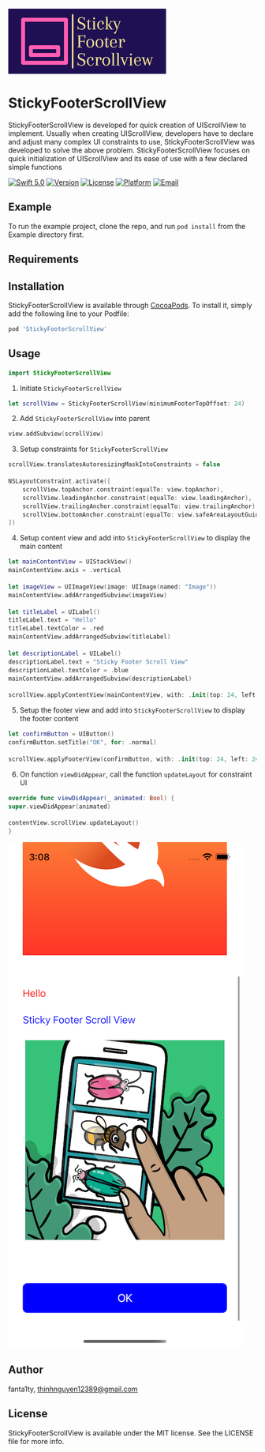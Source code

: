 ![LOGO](https://github.com/fanta1ty/StickyFooterScrollView/blob/master/StickyFooterScrollView/Assets/logo.png)

# StickyFooterScrollView
StickyFooterScrollView is developed for quick creation of UIScrollView to implement. Usually when creating UIScrollView, developers have to declare and adjust many complex UI constraints to use, StickyFooterScrollView was developed to solve the above problem. StickyFooterScrollView focuses on quick initialization of UIScrollView and its ease of use with a few declared simple functions

[![Swift 5.0](https://img.shields.io/badge/Swift-5.0-brightgreen)](https://developer.apple.com/swift/)
[![Version](https://img.shields.io/cocoapods/v/StickyFooterScrollView.svg?style=flat)](https://cocoapods.org/pods/StickyFooterScrollView)
[![License](https://img.shields.io/cocoapods/l/StickyFooterScrollView.svg?style=flat)](https://cocoapods.org/pods/StickyFooterScrollView)
[![Platform](https://img.shields.io/cocoapods/p/StickyFooterScrollView.svg?style=flat)](https://cocoapods.org/pods/StickyFooterScrollView)
[![Email](https://img.shields.io/badge/contact-@thinhnguyen12389@gmail.com-blue)](thinhnguyen12389@gmail.com)

## Example

To run the example project, clone the repo, and run `pod install` from the Example directory first.

## Requirements

## Installation

StickyFooterScrollView is available through [CocoaPods](https://cocoapods.org). To install
it, simply add the following line to your Podfile:

```ruby
pod 'StickyFooterScrollView'
```

## Usage
```swift
import StickyFooterScrollView
```
1) Initiate ``StickyFooterScrollView``
```swift
let scrollView = StickyFooterScrollView(minimumFooterTopOffset: 24)
```

2) Add ``StickyFooterScrollView`` into parent
```swift
view.addSubview(scrollView)
```

3) Setup constraints for ``StickyFooterScrollView``
```swift
scrollView.translatesAutoresizingMaskIntoConstraints = false

NSLayoutConstraint.activate([
    scrollView.topAnchor.constraint(equalTo: view.topAnchor),
    scrollView.leadingAnchor.constraint(equalTo: view.leadingAnchor),
    scrollView.trailingAnchor.constraint(equalTo: view.trailingAnchor),
    scrollView.bottomAnchor.constraint(equalTo: view.safeAreaLayoutGuide.bottomAnchor)
])
```

4) Setup content view and add into ``StickyFooterScrollView`` to display the main content
```swift
let mainContentView = UIStackView()
mainContentView.axis = .vertical

let imageView = UIImageView(image: UIImage(named: "Image"))
mainContentView.addArrangedSubview(imageView)

let titleLabel = UILabel()
titleLabel.text = "Hello"
titleLabel.textColor = .red
mainContentView.addArrangedSubview(titleLabel)

let descriptionLabel = UILabel()
descriptionLabel.text = "Sticky Footer Scroll View"
descriptionLabel.textColor = .blue
mainContentView.addArrangedSubview(descriptionLabel)
        
scrollView.applyContentView(mainContentView, with: .init(top: 24, left: 24, bottom: 24, right: 24))
```

5) Setup the footer view and add into ``StickyFooterScrollView`` to display the footer content
```swift
let confirmButton = UIButton()
confirmButton.setTitle("OK", for: .normal)

scrollView.applyFooterView(confirmButton, with: .init(top: 24, left: 24, bottom: 24, right: 24))
```

6) On function ``viewDidAppear``, call the function ``updateLayout`` for constraint UI
```swift
override func viewDidAppear(_ animated: Bool) {
super.viewDidAppear(animated)

contentView.scrollView.updateLayout()
}
```

![alt text](https://github.com/fanta1ty/StickyFooterScrollView/blob/master/StickyFooterScrollView/Assets/Screenshot.png)

## Author

fanta1ty, thinhnguyen12389@gmail.com

## License

StickyFooterScrollView is available under the MIT license. See the LICENSE file for more info.
